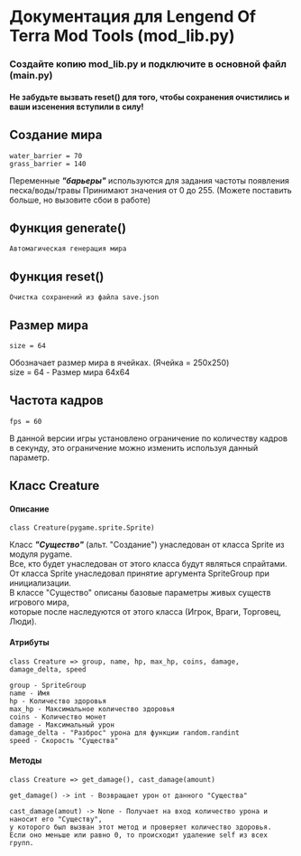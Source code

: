 # Документация для Lengend Of Terra Mod Tools (mod_lib.py)

### Создайте копию mod_lib.py и подключите в основной файл (main.py)
#### Не забудьте вызвать reset() для того, чтобы сохранения очистились и ваши изсенения вступили в силу!

## Создание мира
    water_barrier = 70
    grass_barrier = 140
Переменные **_"барьеры"_** используются для задания частоты появления песка/воды/травы
Принимают значения от 0 до 255. (Можете поставить больше, но вызовите сбои в работе)
## Функция generate()
    Автомагическая генерация мира
## Функция reset()
    Очистка сохранений из файла save.json
## Размер мира
    size = 64
Обозначает размер мира в ячейках. (Ячейка = 250x250)\
size = 64  -  Размер мира 64x64

## Частота кадров
    fps = 60
В данной версии игры установлено ограничение по количеству кадров в секунду,
это ограничение можно изменить используя данный параметр.
 
## Класс Creature
#### Описание
    class Creature(pygame.sprite.Sprite)
Класс **_"Существо"_** (альт. "Создание") унаследован от класса Sprite из модуля pygame.\
Все, кто будет унаследован от этого класса будут являться спрайтами.\
От класса Sprite унаследовал принятие аргумента SpriteGroup при инициализации.\
В классе "Существо" описаны базовые параметры живых существ игрового мира,\
которые после наследуются от этого класса (Игрок, Враги, Торговец, Люди).
#### Атрибуты
    class Creature => group, name, hp, max_hp, coins, damage, damage_delta, speed
    
    group - SpriteGroup
    name - Имя
    hp - Количество здоровья
    max_hp - Максимальное количество здоровья
    coins - Количество монет
    damage - Максимальный урон
    damage_delta - "Разброс" урона для функции random.randint
    speed - Скорость "Существа"

#### Методы
    class Creature => get_damage(), cast_damage(amount)
    
    get_damage() -> int - Возвращает урон от данного "Существа"
    
    cast_damage(amout) -> None - Получает на вход количество урона и наносит его "Существу",
    у которого был вызван этот метод и проверяет количество здоровья.
    Если оно меньше или равно 0, то происходит удаление self из всех групп.
